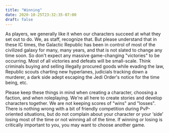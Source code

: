 ```yaml
---
title: "Winning"
date: 2020-10-25T23:32:35-07:00
draft: false
---
```


As players, we generally like it when our characters succeed at what they set out to do. We, as staff, recognize that. But please understand that in these IC times, the Galactic Republic has been in control of most of the civilized galaxy for many, many years, and that is not slated to change any time soon. So don't expect any massive game-changing "victories" to be occurring. Most of all victories and defeats will be small-scale. Think criminals buying and selling illegally procured goods while evading the law, Republic scouts charting new hyperlanes, judicials tracking down a murderer, a dark side adept escaping the Jedi Order's notice for the time being, etc. 

Please keep these things in mind when creating a character, choosing a faction, and when roleplaying. We're all here to create stories and develop characters together. We are not keeping scores of "wins" and "losses". There is nothing wrong with a bit of friendly competition during PvP-oriented situations, but do not complain about your character or your ‘side’ losing most of the time or not winning all of the time. If winning or losing is critically important to you, you may want to choose another game.
